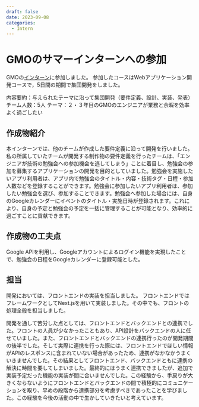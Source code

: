 ```yaml
---
draft: false
date: 2023-09-08
categories:
  - Intern
---
```


# GMOのサマーインターンへの参加
GMOの[インターン](https://recruit.gmo.jp/news/detail/80)に参加しました。
参加したコースはWebアプリケーション開発コースで，5日間の期間で集団開発をしました。

内容要約：与えられたテーマに沿って集団開発（要件定義、設計、実装、発表）
チーム人数：5人
テーマ：２・３年目のGMOのエンジニアが業務と余暇を効率よく過ごしたい

## 作成物紹介
本インターンでは、他のチームが作成した要件定義に沿って開発を行いました。私の所属していたチームが開発する制作物の要件定義を行ったチームは、「エンジニアが技術の勉強会への参加機会を逃してしまう」ことに着目し、勉強会の参加を募集するアプリケーションの開発を目的としていました。勉強会を実施したいアプリ利用者は、アプリ内で勉強会のタイトル・内容・技術タグ・日程・参加人数などを登録することができます。勉強会に参加したいアプリ利用者は、参加したい勉強会を選び、参加することできます。勉強会へ参加した場合には、自身のGoogleカレンダーにイベントのタイトル・実施日時が登録されます。これにより、自身の予定と勉強会の予定を一括に管理することが可能となり、効率的に過ごすことに貢献できます。

## 作成物の工夫点
Google APIを利用し、Googleアカウントによるログイン機能を実現したことで、勉強会の日程をGoogleカレンダーに登録可能とした。

## 担当
開発においては、フロントエンドの実装を担当しました。
フロントエンドではフレームワークとしてNext.jsを用いて実装しました。その中でも、フロントの処理全般を担当しました。

開発を通して苦労した点としては、フロントエンドとバックエンドとの連携でした。フロントの人員が少なかったこともあり、API設計をバックエンドの人に任せていました。また、フロントエンドとバックエンドの連携行ったのが開発期間の後半でした。そして実際に連携を行った際には、フロントエンドでほしい情報がAPIのレスポンスに含まれていない場合があったため、連携がなかなかうまくいきませんでした。その結果としてフロントエンド、バックエンドともに連携の解決に時間を要してしまいました。最終的にはうまく連携できましたが、追加で実装予定だった機能の実装が間に合いませんでした。この経験から、手戻りが大きくならないようにフロントエンドとバックエンドの間で積極的にコミュニケーションを取り、早めの段階から連携部分を考慮すべきであったことを学びました。この経験を今後の活動の中で生かしていきたいと考えています。
